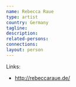```yaml
---
name: Rebecca Raue
type: artist
country: Germany
tagline:
description:
related-persons:
connections:
layout: person
---
```

Links:
* <http://rebeccaraue.de/>
